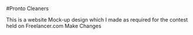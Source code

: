 #Pronto Cleaners

This is a website Mock-up design which I made as required for the contest held on Freelancer.com
Make Changes

